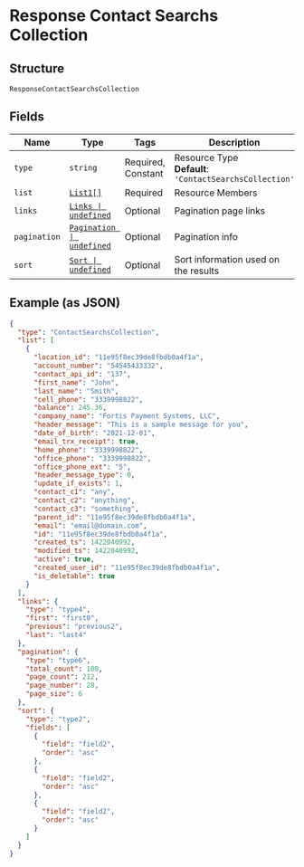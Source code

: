 
# Response Contact Searchs Collection

## Structure

`ResponseContactSearchsCollection`

## Fields

| Name | Type | Tags | Description |
|  --- | --- | --- | --- |
| `type` | `string` | Required, Constant | Resource Type<br>**Default**: `'ContactSearchsCollection'` |
| `list` | [`List1[]`](../../doc/models/list-1.md) | Required | Resource Members |
| `links` | [`Links \| undefined`](../../doc/models/links.md) | Optional | Pagination page links |
| `pagination` | [`Pagination \| undefined`](../../doc/models/pagination.md) | Optional | Pagination info |
| `sort` | [`Sort \| undefined`](../../doc/models/sort.md) | Optional | Sort information used on the results |

## Example (as JSON)

```json
{
  "type": "ContactSearchsCollection",
  "list": [
    {
      "location_id": "11e95f8ec39de8fbdb0a4f1a",
      "account_number": "54545433332",
      "contact_api_id": "137",
      "first_name": "John",
      "last_name": "Smith",
      "cell_phone": "3339998822",
      "balance": 245.36,
      "company_name": "Fortis Payment Systems, LLC",
      "header_message": "This is a sample message for you",
      "date_of_birth": "2021-12-01",
      "email_trx_receipt": true,
      "home_phone": "3339998822",
      "office_phone": "3339998822",
      "office_phone_ext": "5",
      "header_message_type": 0,
      "update_if_exists": 1,
      "contact_c1": "any",
      "contact_c2": "anything",
      "contact_c3": "something",
      "parent_id": "11e95f8ec39de8fbdb0a4f1a",
      "email": "email@domain.com",
      "id": "11e95f8ec39de8fbdb0a4f1a",
      "created_ts": 1422040992,
      "modified_ts": 1422040992,
      "active": true,
      "created_user_id": "11e95f8ec39de8fbdb0a4f1a",
      "is_deletable": true
    }
  ],
  "links": {
    "type": "type4",
    "first": "first0",
    "previous": "previous2",
    "last": "last4"
  },
  "pagination": {
    "type": "type6",
    "total_count": 100,
    "page_count": 212,
    "page_number": 28,
    "page_size": 6
  },
  "sort": {
    "type": "type2",
    "fields": [
      {
        "field": "field2",
        "order": "asc"
      },
      {
        "field": "field2",
        "order": "asc"
      },
      {
        "field": "field2",
        "order": "asc"
      }
    ]
  }
}
```

